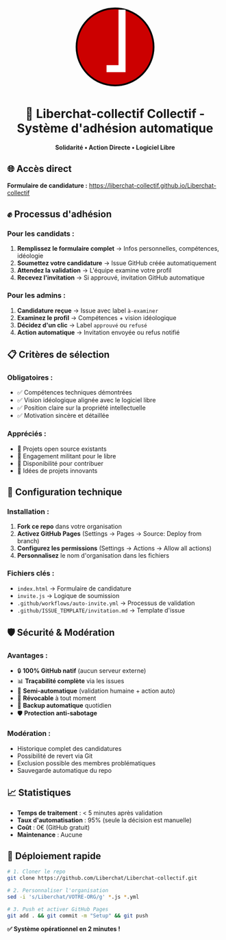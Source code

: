<div align="center">

![Liberchat-collectif Logo](data:image/svg+xml;base64,PHN2ZyB4bWxucz0iaHR0cDovL3d3dy53My5vcmcvMjAwMC9zdmciIHZpZXdCb3g9IjAgMCAyMDAgMjAwIiB3aWR0aD0iMjAwIiBoZWlnaHQ9IjIwMCI+PGNpcmNsZSBjeD0iMTAwIiBjeT0iMTAwIiByPSI5MCIgZmlsbD0iI2NjMDAwMCIgc3Ryb2tlPSIjMDAwIiBzdHJva2Utd2lkdGg9IjQiLz48dGV4dCB4PSIxMDAiIHk9IjEzMCIgZm9udC1zaXplPSIxMjAiIHRleHQtYW5jaG9yPSJtaWRkbGUiIGZpbGw9IndoaXRlIiBmb250LWZhbWlseT0iQXJpYWwsIHNhbnMtc2VyaWYiIGZvbnQtd2VpZ2h0PSJib2xkIj7ijqY8L3RleHQ+PC9zdmc+)

# 🚀 Liberchat-collectif Collectif - Système d'adhésion automatique

**Solidarité • Action Directe • Logiciel Libre**

</div>

## 🌐 Accès direct

**Formulaire de candidature :** https://liberchat-collectif.github.io/Liberchat-collectif

## ✊ Processus d'adhésion

### Pour les candidats :
1. **Remplissez le formulaire complet** → Infos personnelles, compétences, idéologie
2. **Soumettez votre candidature** → Issue GitHub créée automatiquement
3. **Attendez la validation** → L'équipe examine votre profil
4. **Recevez l'invitation** → Si approuvé, invitation GitHub automatique

### Pour les admins :
1. **Candidature reçue** → Issue avec label `à-examiner`
2. **Examinez le profil** → Compétences + vision idéologique
3. **Décidez d'un clic** → Label `approuvé` ou `refusé`
4. **Action automatique** → Invitation envoyée ou refus notifié

## 📋 Critères de sélection

### Obligatoires :
- ✅ Compétences techniques démontrées
- ✅ Vision idéologique alignée avec le logiciel libre
- ✅ Position claire sur la propriété intellectuelle
- ✅ Motivation sincère et détaillée

### Appréciés :
- 🎯 Projets open source existants
- 🎯 Engagement militant pour le libre
- 🎯 Disponibilité pour contribuer
- 🎯 Idées de projets innovants

## 🔧 Configuration technique

### Installation :
1. **Fork ce repo** dans votre organisation
2. **Activez GitHub Pages** (Settings → Pages → Source: Deploy from branch)
3. **Configurez les permissions** (Settings → Actions → Allow all actions)
4. **Personnalisez** le nom d'organisation dans les fichiers

### Fichiers clés :
- `index.html` → Formulaire de candidature
- `invite.js` → Logique de soumission
- `.github/workflows/auto-invite.yml` → Processus de validation
- `.github/ISSUE_TEMPLATE/invitation.md` → Template d'issue

## 🛡️ Sécurité & Modération

### Avantages :
- 🔒 **100% GitHub natif** (aucun serveur externe)
- 📊 **Traçabilité complète** via les issues
- 🤖 **Semi-automatique** (validation humaine + action auto)
- 🔄 **Révocable** à tout moment
- 💾 **Backup automatique** quotidien
- 🛡️ **Protection anti-sabotage**

### Modération :
- Historique complet des candidatures
- Possibilité de revert via Git
- Exclusion possible des membres problématiques
- Sauvegarde automatique du repo

## 📈 Statistiques

- **Temps de traitement** : < 5 minutes après validation
- **Taux d'automatisation** : 95% (seule la décision est manuelle)
- **Coût** : 0€ (GitHub gratuit)
- **Maintenance** : Aucune

## 🚀 Déploiement rapide

```bash
# 1. Cloner le repo
git clone https://github.com/Liberchat/Liberchat-collectif.git

# 2. Personnaliser l'organisation
sed -i 's/Liberchat/VOTRE-ORG/g' *.js *.yml

# 3. Push et activer GitHub Pages
git add . && git commit -m "Setup" && git push
```

**✅ Système opérationnel en 2 minutes !**